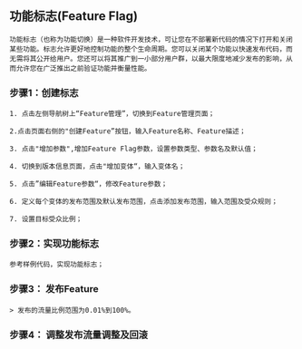 ## 功能标志(Feature Flag)

    功能标志（也称为功能切换）是一种软件开发技术，可让您在不部署新代码的情况下打开和关闭某些功能。标志允许更好地控制功能的整个生命周期。您可以关闭某个功能以快速发布代码，而无需将其公开给用户。您还可以将其推广到一小部分用户群，以最大限度地减少发布的影响，从而允许您在广泛推出之前验证功能并衡量性能。


### 步骤1：创建标志
    
    1. 点击左侧导航树上“Feature管理”，切换到Feature管理页面；
    
    2.点击页面右侧的"创建Feature”按钮，输入Feature名称、Feature描述；
    
    3. 点击"增加参数",增加Feature Flag参数，设置参数类型、参数名及默认值；
    
    4. 切换到版本信息页面，点击"增加变体“，输入变体名；
    
    5. 点击”编辑Feature参数“，修改Feature参数；
    
    6. 定义每个变体的发布范围及默认发布范围，点击添加发布范围，输入范围及受众规则；
    
    7. 设置目标受众比例；

### 步骤2：实现功能标志

    参考样例代码，实现功能标志；
           
### 步骤3： 发布Feature

    > 发布的流量比例范围为0.01%到100%。
    
### 步骤4： 调整发布流量调整及回滚
